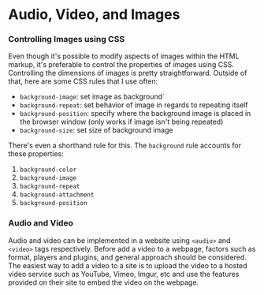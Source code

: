 # Audio, Video, and Images

### Controlling Images using CSS

Even though it's possible to modify aspects of images within the HTML markup, it's preferable to control the properties of images using CSS. Controlling the dimensions of images is pretty straightforward. Outside of that, here are some CSS rules that I use often:

- `background-image`: set image as background`
- `background-repeat`: set behavior of image in regards to repeating itself
- `background-position`: specify where the background image is placed in the browser window (only works if image isn't being repeated)
- `background-size`: set size of background image

There's even a shorthand rule for this. The `background` rule accounts for these properties:

1. `background-color`
2. `background-image`
3. `background-repeat`
4. `background-attachment`
5. `background-position`

### Audio and Video

Audio and video can be implemented in a website using `<audio>` and `<video>` tags respectively. Before add a video to a webpage, factors such as format, players and plugins, and general approach should be considered. The easiest way to add a video to a site is to upload the video to a hosted video service such as YouTube, Vimeo, Imgur, etc and use the features provided on their site to embed the video on the webpage.
